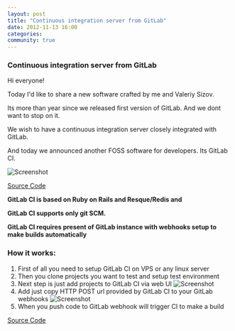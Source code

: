```yaml
---
layout: post
title: "Continuous integration server from GitLab"
date: 2012-11-13 16:00
categories:
community: true
---
```


### Continuous integration server from GitLab

Hi everyone!

Today I'd like to share a new software crafted by me and Valeriy Sizov. 

Its more than year since we released first version of GitLab. And we dont want to stop on it. 

We wish to have a continuous integration server closely integrated with GitLab.

And today we announced another FOSS software for developers. Its GitLab CI.

![Screenshot](/images/ci_1_0/gitlab_ci_preview.png)

<!-- more -->

[Source Code](https://github.com/gitlabhq/gitlab-ci)


**GitLab CI is based on Ruby on Rails and Resque/Redis and**

**GitLab CI supports only git SCM.**

**GitLab CI requires present of GitLab instance with webhooks setup to make builds automatically**

### How it works: 

1. First of all you need to setup GitLab CI on VPS or any linux server
2. Then you clone projects you want to test and setup test environment
3. Next step is just add projects to GitLab CI via web UI
  ![Screenshot](/images/gitlab_ci_new_project.png)
4. Add just copy HTTP POST url provided by GitLab CI to your GitLab webhooks
  ![Screenshot](/images/gitlab_ci_project.png)
5. When you push code to GitLab webhook will trigger CI to make a build


[Source Code](https://github.com/gitlabhq/gitlab-ci)
